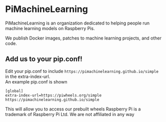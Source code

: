 # PiMachineLearning
PiMachineLearning is an organization dedicated to helping people run machine learning models on Raspberry Pis.

We publish Docker images, patches to machine learning projects, and other code.

## Add us to your pip.conf!
Edit your pip.conf to include `https://pimachinelearning.github.io/simple` in the extra-index-url.<br>
An example pip.conf is shown
```
[global]
extra-index-url=https://piwheels.org/simple https://pimachinelearning.github.io/simple
```
This will allow you to access our prebuilt wheels
Raspberry Pi is a trademark of Raspberry Pi Ltd. We are not affiliated in any way
